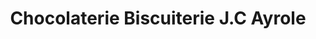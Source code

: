 ---
title: "Chocolaterie Biscuiterie J.C Ayrole"
url: /orleans/chocolaterie-biscuiterie-j-c-ayrole/
shop: chocolat
---